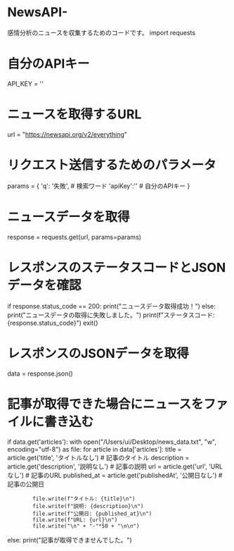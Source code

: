 # NewsAPI-
感情分析のニュースを収集するためのコードです。
import requests

# 自分のAPIキー
API_KEY = ''

# ニュースを取得するURL
url = "https://newsapi.org/v2/everything"

# リクエスト送信するためのパラメータ
params = {
    'q': '失敗',  # 検索ワード
    'apiKey':'' # 自分のAPIキー
}

# ニュースデータを取得
response = requests.get(url, params=params)

# レスポンスのステータスコードとJSONデータを確認
if response.status_code == 200:
    print("ニュースデータ取得成功！")
else:
    print("ニュースデータの取得に失敗しました。")
    print(f"ステータスコード: {response.status_code}")
    exit()

# レスポンスのJSONデータを取得
data = response.json()

# 記事が取得できた場合にニュースをファイルに書き込む
if data.get('articles'):
    with open("/Users/ui/Desktop/news_data.txt", "w", encoding="utf-8") as file:
        for article in data['articles']:
            title = article.get('title', 'タイトルなし')  # 記事のタイトル
            description = article.get('description', '説明なし')  # 記事の説明
            url = article.get('url', 'URLなし')  # 記事のURL
            published_at = article.get('publishedAt', '公開日なし')  # 記事の公開日

            file.write(f"タイトル: {title}\n")
            file.write(f"説明: {description}\n")
            file.write(f"公開日: {published_at}\n")
            file.write(f"URL: {url}\n")
            file.write("\n" + "-"*50 + "\n\n")
else:
    print("記事が取得できませんでした。")
